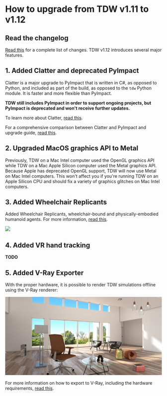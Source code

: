 # How to upgrade from TDW v1.11 to v1.12

## Read the changelog

[Read this](../Changelog.md) for a complete list of changes. TDW v1.12 introduces several major features.

## 1. Added Clatter and deprecated PyImpact

Clatter is a major upgrade to PyImpact that is written in C#, as opposed to Python, and included as part of the build, as opposed to the `tdw` Python module. It is faster and more flexible than PyImpact.

**TDW still includes PyImpact in order to support ongoing projects, but PyImpact is deprecated and won't receive further updates.**

To learn more about Clatter, [read this](../lessons/clatter/overview.md).

For a comprehensive comparison between Clatter and PyImpact and upgrade guide, [read this](../lessons/py_impact/py_impact_and_clatter.md).

## 2. Upgraded MacOS graphics API to Metal

Previously, TDW on a Mac Intel computer used the OpenGL graphics API while TDW on a Mac Apple Silicon computer used the Metal graphics API. Because Apple has deprecated OpenGL support, TDW will now use Metal on Mac Intel computers. This won't affect you if you're running TDW on an Apple Silicon CPU and should fix a variety of graphics glitches on Mac Intel computers.

## 3. Added Wheelchair Replicants

Added Wheelchair Replicants, wheelchair-bound and physically-embodied humanoid agents. For more information, [read this](../lessons/wheelchair_replicants/overview.md).

![](../lessons/wheelchair_replicants/images/move_grasp_drop.gif)

## 4. Added VR hand tracking

**TODO**

## 5. Added V-Ray Exporter

With the proper hardware, it is possible to render TDW simulations offline using the V-Ray renderer:

![](../lessons/photorealism/images/vray.jpg)

For more information on how to export to V-Ray, including the hardware requirements, [read this](../lessons/photorealism/vray.md).